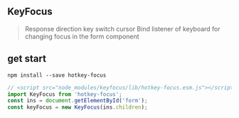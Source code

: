 ## KeyFocus

> Response direction key switch cursor
> Bind listener of keyboard for changing focus in the form component



## get start

```shell
npm install --save hotkey-focus
```

```javascript
// <script src="node_modules/keyfocus/lib/hotkey-focus.esm.js"></script>
import KeyFocus from 'hotkey-focus';
const ins = document.getElementById('form');
const keyFocus = new KeyFocus(ins.children);
```
